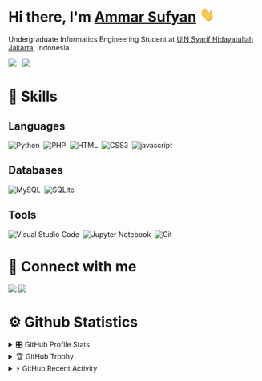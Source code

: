 # Hi there, I'm [Ammar Sufyan](https://neouranos.github.io) <img src="https://github.com/ABSphreak/ABSphreak/blob/master/gifs/Hi.gif" width="30px" height="30px">

Undergraduate Informatics Engineering Student at [UIN Syarif Hidayatullah Jakarta](https://www.uinjkt.ac.id/), Indonesia. 

<div align="left">
  <img src="https://komarev.com/ghpvc/?username=neouranos&style=for-the-badge&label=profile+views"> &nbsp;
  <img src="https://img.shields.io/github/last-commit/neouranos/neouranos?style=for-the-badge">
</div>

# 📝 Skills

## Languages

![Python](https://img.shields.io/badge/Python-3776AB.svg?style=for-the-badge&logo=python&logoColor=white)&nbsp;
![PHP](https://img.shields.io/badge/php-767cae?style=for-the-badge&logo=php&logoColor=white)&nbsp;
![HTML](https://img.shields.io/badge/html-orange?style=for-the-badge&logo=html5&logoColor=white)&nbsp;
![CSS3](https://img.shields.io/badge/css-%231572B6.svg?style=for-the-badge&logo=css3&logoColor=white)&nbsp;
![javascript](https://img.shields.io/badge/javascript-yellow?style=for-the-badge&logo=javascript&logoColor=white)&nbsp;

## Databases

![MySQL](https://img.shields.io/badge/MySQL-informational?style=for-the-badge&logo=mysql&logoColor=white)&nbsp;
![SQLite](https://img.shields.io/badge/sqlite-%2307405e.svg?style=for-the-badge&logo=sqlite&logoColor=white)&nbsp;

## Tools

![Visual Studio Code](https://img.shields.io/badge/Visual%20Studio%20Code-0078d7.svg?style=for-the-badge&logo=visual-studio-code&logoColor=white)&nbsp;
![Jupyter Notebook](https://img.shields.io/badge/jupyter-%23FA0F00.svg?style=for-the-badge&logo=jupyter&logoColor=white)&nbsp;
![Git](https://img.shields.io/badge/GIT-E44C30?style=for-the-badge&logo=git&logoColor=white)&nbsp;

# 🧷 Connect with me 

<p align = "center">
 
[<img src="https://img.shields.io/badge/linkedin-%2312100E.svg?&style=for-the-badge&logo=linkedin&logoColor=white&color=black" />](https://www.linkedin.com/in/ammarsufyan/)
[<img src="https://img.shields.io/badge/steam-%23000000.svg?&style=for-the-badge&logo=steam&logoColor=white&color=black" />](https://steamcommunity.com/id/neouranos/)

</p>

# ⚙️ Github Statistics

<details>
  <summary>🎛️ GitHub Profile Stats</summary>
  <br>
  
  [![wakatime](https://wakatime.com/badge/user/2eee44f5-c422-430b-9d69-1cd790f56c8a.svg)](https://wakatime.com/@2eee44f5-c422-430b-9d69-1cd790f56c8a)

  ![Top Langs](https://github-readme-stats.vercel.app/api/top-langs/?username=neouranos&layout=compact&theme=radical)

  ![Neouranos GitHub stats](https://github-readme-stats.vercel.app/api?username=neouranos&show_icons=true&theme=radical)

  ![Neouranos Wakatime stats](https://github-readme-stats.vercel.app/api/wakatime?username=neouranos&theme=radical&langs_count=10)
  
</details>

<details>
  <summary>🏆 GitHub Trophy</summary>
  <br/>
  <img width="99.5%" src="https://github-profile-trophy.vercel.app/?username=neouranos&theme=algolia&no-frame=true&column=-1&margin-w=5&margin-h=5" alt="GitHub Trophy" />
</details>

<details>
    <summary>⚡ GitHub Recent Activity</summary>
    <br>
<!--RECENT_ACTIVITY:start-->
1. ⬆️ Pushed 1 commit(s) to [neouranos/Copra-YOLOv8-GUI](https://github.com/neouranos/Copra-YOLOv8-GUI)<br>
2. ⭐ Starred [marcelotduarte/cx_Freeze](https://github.com/marcelotduarte/cx_Freeze)<br>
3. ⭐ Starred [pyinstaller/pyinstaller](https://github.com/pyinstaller/pyinstaller)<br>
4. ⬆️ Pushed 1 commit(s) to [neouranos/Copra-YOLOv8-GUI](https://github.com/neouranos/Copra-YOLOv8-GUI)<br>
5. ⬆️ Pushed 1 commit(s) to [neouranos/Copra-YOLOv8-GUI](https://github.com/neouranos/Copra-YOLOv8-GUI)<br>
6. ⬆️ Pushed 1 commit(s) to [neouranos/Copra-YOLOv8-GUI](https://github.com/neouranos/Copra-YOLOv8-GUI)<br>
7. ⬆️ Pushed 1 commit(s) to [neouranos/Copra-YOLOv8-GUI](https://github.com/neouranos/Copra-YOLOv8-GUI)<br>
8. ⬆️ Pushed 1 commit(s) to [neouranos/Copra-YOLOv8-GUI](https://github.com/neouranos/Copra-YOLOv8-GUI)<br>
9. ⬆️ Pushed 1 commit(s) to [neouranos/Copra-YOLOv8-GUI](https://github.com/neouranos/Copra-YOLOv8-GUI)<br>
10. ⬆️ Pushed 1 commit(s) to [neouranos/Copra-YOLOv8-GUI](https://github.com/neouranos/Copra-YOLOv8-GUI)<br>
<!--RECENT_ACTIVITY:end-->
    <br>
<!--RECENT_ACTIVITY:last_update-->
Last Updated: Thursday, February 15th, 2024, 12:36:34 AM
<!--RECENT_ACTIVITY:last_update_end-->

</details>
